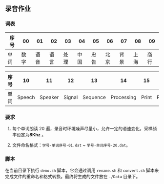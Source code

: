 ## 录音作业

### 词表  

| 序号 | 00  | 01   | 02   | 03   | 04   | 05   | 06   | 07   | 08   | 09   |
|------|-----|------|------|------|------|------|------|------|------|------|
| 单词 | 数字 | 语音 | 语言 | 处理 | 中国 | 忠告 | 北京 | 背景 | 上海 | 商行 |

| 序号 | 10     | 11      | 12     | 13       | 14         | 15    | 16      | 17    | 18     | 19      |  
|------|--------|---------|--------|----------|------------|-------|---------|-------|--------|---------|  
| 单词 | Speech | Speaker | Signal | Sequence | Processing | Print | Project | File  | Open   | Close |  

### 要求

1. 每个单词朗读 20 遍，录音时环境噪声尽量小，允许一定的语速变化，采样频率设定为 ​**8Khz** 。

2. 文件命名格式：`学号-单词序号-01.dat` ~ `学号-单词序号-20.dat`。

### 脚本

在当前目录下执行 `demo.sh` 脚本，它会通过调用 `rename.sh` 和 `convert.sh` 脚本来完成文件的重命名和格式转换。最终将生成的文件放在 `./Data` 目录下。

